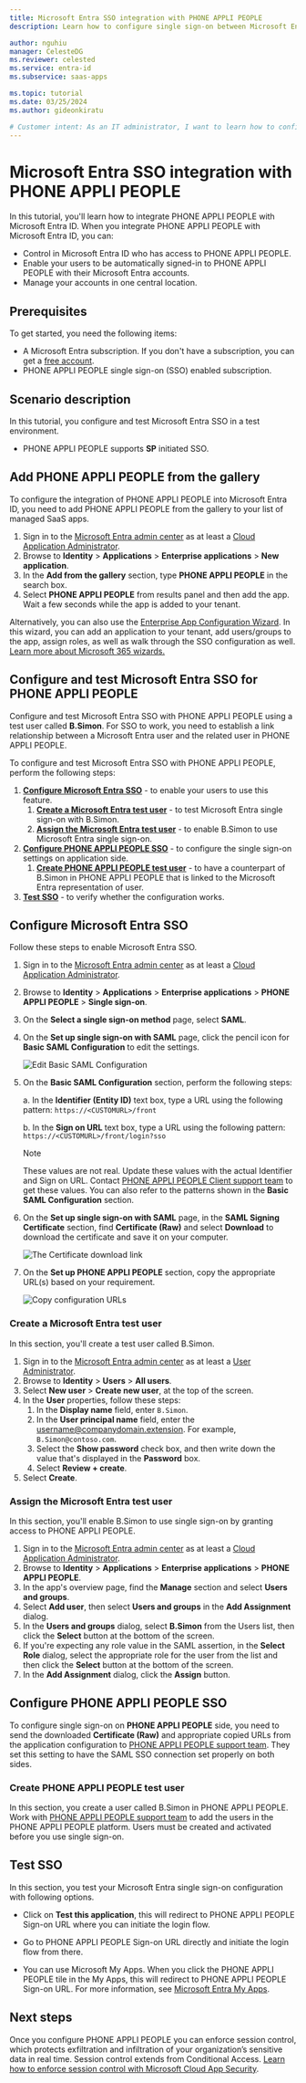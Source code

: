 ```yaml
---
title: Microsoft Entra SSO integration with PHONE APPLI PEOPLE
description: Learn how to configure single sign-on between Microsoft Entra ID and PHONE APPLI PEOPLE.

author: nguhiu
manager: CelesteDG
ms.reviewer: celested
ms.service: entra-id
ms.subservice: saas-apps

ms.topic: tutorial
ms.date: 03/25/2024
ms.author: gideonkiratu

# Customer intent: As an IT administrator, I want to learn how to configure single sign-on between Microsoft Entra ID and PHONE APPLI PEOPLE so that I can control who has access to PHONE APPLI PEOPLE, enable automatic sign-in with Microsoft Entra accounts, and manage my accounts in one central location.
---
```


# Microsoft Entra SSO integration with PHONE APPLI PEOPLE

In this tutorial, you'll learn how to integrate PHONE APPLI PEOPLE with Microsoft Entra ID. When you integrate PHONE APPLI PEOPLE with Microsoft Entra ID, you can:

* Control in Microsoft Entra ID who has access to PHONE APPLI PEOPLE.
* Enable your users to be automatically signed-in to PHONE APPLI PEOPLE with their Microsoft Entra accounts.
* Manage your accounts in one central location.

## Prerequisites

To get started, you need the following items:

* A Microsoft Entra subscription. If you don't have a subscription, you can get a [free account](https://azure.microsoft.com/free/).
* PHONE APPLI PEOPLE single sign-on (SSO) enabled subscription.

## Scenario description

In this tutorial, you configure and test Microsoft Entra SSO in a test environment.

* PHONE APPLI PEOPLE supports **SP** initiated SSO.

## Add PHONE APPLI PEOPLE from the gallery

To configure the integration of PHONE APPLI PEOPLE into Microsoft Entra ID, you need to add PHONE APPLI PEOPLE from the gallery to your list of managed SaaS apps.

1. Sign in to the [Microsoft Entra admin center](https://entra.microsoft.com) as at least a [Cloud Application Administrator](~/identity/role-based-access-control/permissions-reference.md#cloud-application-administrator).
1. Browse to **Identity** > **Applications** > **Enterprise applications** > **New application**.
1. In the **Add from the gallery** section, type **PHONE APPLI PEOPLE** in the search box.
1. Select **PHONE APPLI PEOPLE** from results panel and then add the app. Wait a few seconds while the app is added to your tenant.

 Alternatively, you can also use the [Enterprise App Configuration Wizard](https://portal.office.com/AdminPortal/home?Q=Docs#/azureadappintegration). In this wizard, you can add an application to your tenant, add users/groups to the app, assign roles, as well as walk through the SSO configuration as well. [Learn more about Microsoft 365 wizards.](/microsoft-365/admin/misc/azure-ad-setup-guides)

<a name='configure-and-test-azure-ad-sso-for-phone-appli-people'></a>

## Configure and test Microsoft Entra SSO for PHONE APPLI PEOPLE

Configure and test Microsoft Entra SSO with PHONE APPLI PEOPLE using a test user called **B.Simon**. For SSO to work, you need to establish a link relationship between a Microsoft Entra user and the related user in PHONE APPLI PEOPLE.

To configure and test Microsoft Entra SSO with PHONE APPLI PEOPLE, perform the following steps:

1. **[Configure Microsoft Entra SSO](#configure-azure-ad-sso)** - to enable your users to use this feature.
    1. **[Create a Microsoft Entra test user](#create-an-azure-ad-test-user)** - to test Microsoft Entra single sign-on with B.Simon.
    1. **[Assign the Microsoft Entra test user](#assign-the-azure-ad-test-user)** - to enable B.Simon to use Microsoft Entra single sign-on.
1. **[Configure PHONE APPLI PEOPLE SSO](#configure-phone-appli-people-sso)** - to configure the single sign-on settings on application side.
    1. **[Create PHONE APPLI PEOPLE test user](#create-phone-appli-people-test-user)** - to have a counterpart of B.Simon in PHONE APPLI PEOPLE that is linked to the Microsoft Entra representation of user.
1. **[Test SSO](#test-sso)** - to verify whether the configuration works.

<a name='configure-azure-ad-sso'></a>

## Configure Microsoft Entra SSO

Follow these steps to enable Microsoft Entra SSO.

1. Sign in to the [Microsoft Entra admin center](https://entra.microsoft.com) as at least a [Cloud Application Administrator](~/identity/role-based-access-control/permissions-reference.md#cloud-application-administrator).
1. Browse to **Identity** > **Applications** > **Enterprise applications** > **PHONE APPLI PEOPLE** > **Single sign-on**.
1. On the **Select a single sign-on method** page, select **SAML**.
1. On the **Set up single sign-on with SAML** page, click the pencil icon for **Basic SAML Configuration** to edit the settings.

   ![Edit Basic SAML Configuration](common/edit-urls.png)

1. On the **Basic SAML Configuration** section, perform the following steps:

    a. In the **Identifier (Entity ID)** text box, type a URL using the following pattern:
    `https://<CUSTOMURL>/front`

	b. In the **Sign on URL** text box, type a URL using the following pattern:
    `https://<CUSTOMURL>/front/login?sso`

	> [!NOTE]
	> These values are not real. Update these values with the actual Identifier and Sign on URL. Contact [PHONE APPLI PEOPLE Client support team](https://phoneappli.net/product/contact/) to get these values. You can also refer to the patterns shown in the **Basic SAML Configuration** section.

1. On the **Set up single sign-on with SAML** page, in the **SAML Signing Certificate** section,  find **Certificate (Raw)** and select **Download** to download the certificate and save it on your computer.

	![The Certificate download link](common/certificateraw.png)

1. On the **Set up PHONE APPLI PEOPLE** section, copy the appropriate URL(s) based on your requirement.

	![Copy configuration URLs](common/copy-configuration-urls.png)

<a name='create-an-azure-ad-test-user'></a>

### Create a Microsoft Entra test user

In this section, you'll create a test user called B.Simon.

1. Sign in to the [Microsoft Entra admin center](https://entra.microsoft.com) as at least a [User Administrator](~/identity/role-based-access-control/permissions-reference.md#user-administrator).
1. Browse to **Identity** > **Users** > **All users**.
1. Select **New user** > **Create new user**, at the top of the screen.
1. In the **User** properties, follow these steps:
   1. In the **Display name** field, enter `B.Simon`.  
   1. In the **User principal name** field, enter the username@companydomain.extension. For example, `B.Simon@contoso.com`.
   1. Select the **Show password** check box, and then write down the value that's displayed in the **Password** box.
   1. Select **Review + create**.
1. Select **Create**.

<a name='assign-the-azure-ad-test-user'></a>

### Assign the Microsoft Entra test user

In this section, you'll enable B.Simon to use single sign-on by granting access to PHONE APPLI PEOPLE.

1. Sign in to the [Microsoft Entra admin center](https://entra.microsoft.com) as at least a [Cloud Application Administrator](~/identity/role-based-access-control/permissions-reference.md#cloud-application-administrator).
1. Browse to **Identity** > **Applications** > **Enterprise applications** > **PHONE APPLI PEOPLE**.
1. In the app's overview page, find the **Manage** section and select **Users and groups**.
1. Select **Add user**, then select **Users and groups** in the **Add Assignment** dialog.
1. In the **Users and groups** dialog, select **B.Simon** from the Users list, then click the **Select** button at the bottom of the screen.
1. If you're expecting any role value in the SAML assertion, in the **Select Role** dialog, select the appropriate role for the user from the list and then click the **Select** button at the bottom of the screen.
1. In the **Add Assignment** dialog, click the **Assign** button.

## Configure PHONE APPLI PEOPLE SSO

To configure single sign-on on **PHONE APPLI PEOPLE** side, you need to send the downloaded **Certificate (Raw)** and appropriate copied URLs from the application configuration to [PHONE APPLI PEOPLE support team](https://phoneappli.net/product/contact/). They set this setting to have the SAML SSO connection set properly on both sides.

### Create PHONE APPLI PEOPLE test user

In this section, you create a user called B.Simon in PHONE APPLI PEOPLE. Work with [PHONE APPLI PEOPLE support team](https://phoneappli.net/product/contact/) to add the users in the PHONE APPLI PEOPLE platform. Users must be created and activated before you use single sign-on.

## Test SSO 

In this section, you test your Microsoft Entra single sign-on configuration with following options. 

* Click on **Test this application**, this will redirect to PHONE APPLI PEOPLE Sign-on URL where you can initiate the login flow. 

* Go to PHONE APPLI PEOPLE Sign-on URL directly and initiate the login flow from there.

* You can use Microsoft My Apps. When you click the PHONE APPLI PEOPLE tile in the My Apps, this will redirect to PHONE APPLI PEOPLE Sign-on URL. For more information, see [Microsoft Entra My Apps](/azure/active-directory/manage-apps/end-user-experiences#azure-ad-my-apps).

## Next steps

Once you configure PHONE APPLI PEOPLE you can enforce session control, which protects exfiltration and infiltration of your organization’s sensitive data in real time. Session control extends from Conditional Access. [Learn how to enforce session control with Microsoft Cloud App Security](/cloud-app-security/proxy-deployment-aad).

